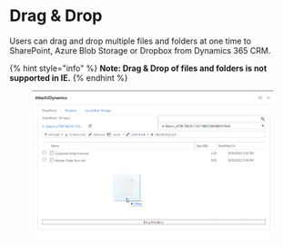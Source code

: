 # Drag & Drop

Users can drag and drop multiple files and folders at one time to SharePoint, Azure Blob Storage or Dropbox from Dynamics 365 CRM.&#x20;

{% hint style="info" %}
**Note: Drag & Drop of files and folders is not supported in IE.**
{% endhint %}

<figure><img src="../../.gitbook/assets/Drag and Drop- slide 12 (1).png" alt=""><figcaption></figcaption></figure>
